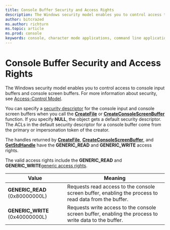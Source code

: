 ```yaml
---
title: Console Buffer Security and Access Rights
description: The Windows security model enables you to control access to console input buffers and console screen buffers. For more information about security, see Access-Control Model.
author: bitcrazed
ms.author: richturn
ms.topic: article
ms.prod: console
keywords: console, character mode applications, command line applications, terminal applications, console api
---
```


# Console Buffer Security and Access Rights


The Windows security model enables you to control access to console input buffers and console screen buffers. For more information about security, see [Access-Control Model](https://msdn.microsoft.com/library/windows/desktop/aa374876).

You can specify a [security descriptor](https://msdn.microsoft.com/library/windows/desktop/aa379563) for the console input and console screen buffers when you call the [**CreateFile**](https://msdn.microsoft.com/library/windows/desktop/aa363858) or [**CreateConsoleScreenBuffer**](createconsolescreenbuffer.md) function. If you specify **NULL**, the object gets a default security descriptor. The ACLs in the default security descriptor for a console buffer come from the primary or impersonation token of the creator.

The handles returned by [**CreateFile**](https://msdn.microsoft.com/library/windows/desktop/aa363858), [**CreateConsoleScreenBuffer**](createconsolescreenbuffer.md), and [**GetStdHandle**](getstdhandle.md) have the **GENERIC\_READ** and **GENERIC\_WRITE** access rights.

The valid access rights include the **GENERIC\_READ** and **GENERIC\_WRITE**[generic access rights](https://msdn.microsoft.com/library/windows/desktop/aa446632).

| Value                            | Meaning                                                                                               |
|----------------------------------|-------------------------------------------------------------------------------------------------------|
| **GENERIC\_READ** (0x80000000L)  | Requests read access to the console screen buffer, enabling the process to read data from the buffer. |
| **GENERIC\_WRITE** (0x40000000L) | Requests write access to the console screen buffer, enabling the process to write data to the buffer. |

 

 

 




